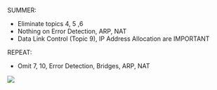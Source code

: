 SUMMER:

- Eliminate topics 4, 5 ,6
- Nothing on Error Detection, ARP, NAT 
- Data Link Control (Topic 9), IP Address Allocation are IMPORTANT

REPEAT:
- Omit 7, 10, Error Detection, Bridges, ARP, NAT

![](https://i.imgur.com/Zj5g5Jn.png)



